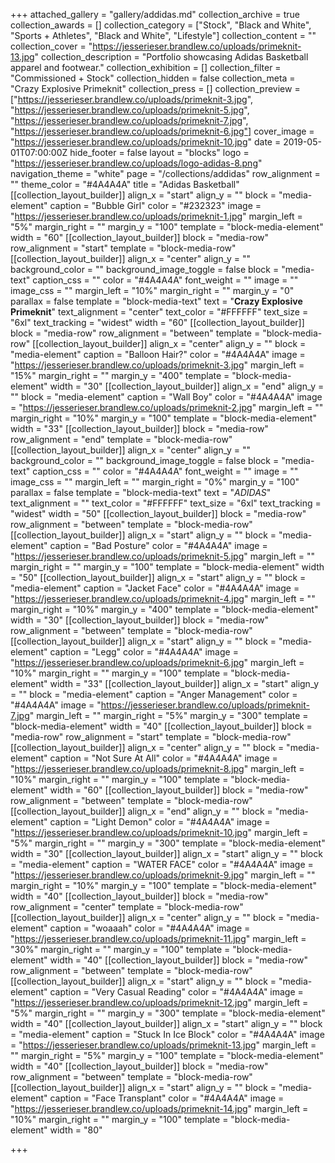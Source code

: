 +++
attached_gallery = "gallery/addidas.md"
collection_archive = true
collection_awards = []
collection_category = ["Stock", "Black and White", "Sports + Athletes", "Black and White", "Lifestyle"]
collection_content = ""
collection_cover = "https://jesserieser.brandlew.co/uploads/primeknit-13.jpg"
collection_description = "Portfolio showcasing Adidas Basketball apparel and footwear."
collection_exhibition = []
collection_filter = "Commissioned + Stock"
collection_hidden = false
collection_meta = "Crazy Explosive Primeknit"
collection_press = []
collection_preview = ["https://jesserieser.brandlew.co/uploads/primeknit-3.jpg", "https://jesserieser.brandlew.co/uploads/primeknit-5.jpg", "https://jesserieser.brandlew.co/uploads/primeknit-7.jpg", "https://jesserieser.brandlew.co/uploads/primeknit-6.jpg"]
cover_image = "https://jesserieser.brandlew.co/uploads/primeknit-10.jpg"
date = 2019-05-01T07:00:00Z
hide_footer = false
layout = "blocks"
logo = "https://jesserieser.brandlew.co/uploads/logo-adidas-8.png"
navigation_theme = "white"
page = "/collections/addidas"
row_alignment = ""
theme_color = "#4A4A4A"
title = "Adidas Basketball"
[[collection_layout_builder]]
align_x = "start"
align_y = ""
block = "media-element"
caption = "Bubble Girl"
color = "#232323"
image = "https://jesserieser.brandlew.co/uploads/primeknit-1.jpg"
margin_left = "5%"
margin_right = ""
margin_y = "100"
template = "block-media-element"
width = "60"
[[collection_layout_builder]]
block = "media-row"
row_alignment = "start"
template = "block-media-row"
[[collection_layout_builder]]
align_x = "center"
align_y = ""
background_color = ""
background_image_toggle = false
block = "media-text"
caption_css = ""
color = "#4A4A4A"
font_weight = ""
image = ""
image_css = ""
margin_left = "10%"
margin_right = ""
margin_y = "0"
parallax = false
template = "block-media-text"
text = "**Crazy Explosive Primeknit**"
text_alignment = "center"
text_color = "#FFFFFF"
text_size = "6xl"
text_tracking = "widest"
width = "60"
[[collection_layout_builder]]
block = "media-row"
row_alignment = "between"
template = "block-media-row"
[[collection_layout_builder]]
align_x = "center"
align_y = ""
block = "media-element"
caption = "Balloon Hair?"
color = "#4A4A4A"
image = "https://jesserieser.brandlew.co/uploads/primeknit-3.jpg"
margin_left = "15%"
margin_right = ""
margin_y = "400"
template = "block-media-element"
width = "30"
[[collection_layout_builder]]
align_x = "end"
align_y = ""
block = "media-element"
caption = "Wall Boy"
color = "#4A4A4A"
image = "https://jesserieser.brandlew.co/uploads/primeknit-2.jpg"
margin_left = ""
margin_right = "10%"
margin_y = "100"
template = "block-media-element"
width = "33"
[[collection_layout_builder]]
block = "media-row"
row_alignment = "end"
template = "block-media-row"
[[collection_layout_builder]]
align_x = "center"
align_y = ""
background_color = ""
background_image_toggle = false
block = "media-text"
caption_css = ""
color = "#4A4A4A"
font_weight = ""
image = ""
image_css = ""
margin_left = ""
margin_right = "0%"
margin_y = "100"
parallax = false
template = "block-media-text"
text = "_ADIDAS_"
text_alignment = ""
text_color = "#FFFFFF"
text_size = "6xl"
text_tracking = "widest"
width = "50"
[[collection_layout_builder]]
block = "media-row"
row_alignment = "between"
template = "block-media-row"
[[collection_layout_builder]]
align_x = "start"
align_y = ""
block = "media-element"
caption = "Bad Posture"
color = "#4A4A4A"
image = "https://jesserieser.brandlew.co/uploads/primeknit-5.jpg"
margin_left = ""
margin_right = ""
margin_y = "100"
template = "block-media-element"
width = "50"
[[collection_layout_builder]]
align_x = "start"
align_y = ""
block = "media-element"
caption = "Jacket Face"
color = "#4A4A4A"
image = "https://jesserieser.brandlew.co/uploads/primeknit-4.jpg"
margin_left = ""
margin_right = "10%"
margin_y = "400"
template = "block-media-element"
width = "30"
[[collection_layout_builder]]
block = "media-row"
row_alignment = "between"
template = "block-media-row"
[[collection_layout_builder]]
align_x = "start"
align_y = ""
block = "media-element"
caption = "Legg"
color = "#4A4A4A"
image = "https://jesserieser.brandlew.co/uploads/primeknit-6.jpg"
margin_left = "10%"
margin_right = ""
margin_y = "100"
template = "block-media-element"
width = "33"
[[collection_layout_builder]]
align_x = "start"
align_y = ""
block = "media-element"
caption = "Anger Management"
color = "#4A4A4A"
image = "https://jesserieser.brandlew.co/uploads/primeknit-7.jpg"
margin_left = ""
margin_right = "5%"
margin_y = "300"
template = "block-media-element"
width = "40"
[[collection_layout_builder]]
block = "media-row"
row_alignment = "start"
template = "block-media-row"
[[collection_layout_builder]]
align_x = "center"
align_y = ""
block = "media-element"
caption = "Not Sure At All"
color = "#4A4A4A"
image = "https://jesserieser.brandlew.co/uploads/primeknit-8.jpg"
margin_left = "10%"
margin_right = ""
margin_y = "100"
template = "block-media-element"
width = "60"
[[collection_layout_builder]]
block = "media-row"
row_alignment = "between"
template = "block-media-row"
[[collection_layout_builder]]
align_x = "end"
align_y = ""
block = "media-element"
caption = "Light Demon"
color = "#4A4A4A"
image = "https://jesserieser.brandlew.co/uploads/primeknit-10.jpg"
margin_left = "5%"
margin_right = ""
margin_y = "300"
template = "block-media-element"
width = "30"
[[collection_layout_builder]]
align_x = "start"
align_y = ""
block = "media-element"
caption = "WATER FACE"
color = "#4A4A4A"
image = "https://jesserieser.brandlew.co/uploads/primeknit-9.jpg"
margin_left = ""
margin_right = "10%"
margin_y = "100"
template = "block-media-element"
width = "40"
[[collection_layout_builder]]
block = "media-row"
row_alignment = "center"
template = "block-media-row"
[[collection_layout_builder]]
align_x = "center"
align_y = ""
block = "media-element"
caption = "woaaah"
color = "#4A4A4A"
image = "https://jesserieser.brandlew.co/uploads/primeknit-11.jpg"
margin_left = "30%"
margin_right = ""
margin_y = "100"
template = "block-media-element"
width = "40"
[[collection_layout_builder]]
block = "media-row"
row_alignment = "between"
template = "block-media-row"
[[collection_layout_builder]]
align_x = "start"
align_y = ""
block = "media-element"
caption = "Very Casual Reading"
color = "#4A4A4A"
image = "https://jesserieser.brandlew.co/uploads/primeknit-12.jpg"
margin_left = "5%"
margin_right = ""
margin_y = "300"
template = "block-media-element"
width = "40"
[[collection_layout_builder]]
align_x = "start"
align_y = ""
block = "media-element"
caption = "Stuck In Ice Block"
color = "#4A4A4A"
image = "https://jesserieser.brandlew.co/uploads/primeknit-13.jpg"
margin_left = ""
margin_right = "5%"
margin_y = "100"
template = "block-media-element"
width = "40"
[[collection_layout_builder]]
block = "media-row"
row_alignment = "between"
template = "block-media-row"
[[collection_layout_builder]]
align_x = "start"
align_y = ""
block = "media-element"
caption = "Face Transplant"
color = "#4A4A4A"
image = "https://jesserieser.brandlew.co/uploads/primeknit-14.jpg"
margin_left = "10%"
margin_right = ""
margin_y = "100"
template = "block-media-element"
width = "80"

+++
